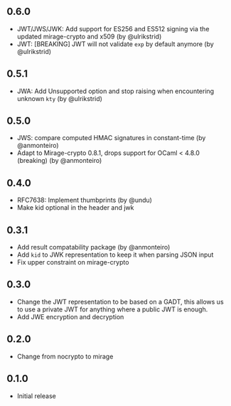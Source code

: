 0.6.0
--------------
- JWT/JWS/JWK: Add support for ES256 and ES512 signing via the updated mirage-crypto and x509 (by @ulrikstrid)
- JWT: [BREAKING] JWT will not validate `exp` by default anymore (by @ulrikstrid)

0.5.1
--------------
- JWA: Add Unsupported option and stop raising when encountering unknown `kty` (by @ulrikstrid)

0.5.0
--------------
- JWS: compare computed HMAC signatures in constant-time (by @anmonteiro)
- Adapt to Mirage-crypto 0.8.1, drops support for OCaml < 4.8.0 (breaking) (by @anmonteiro)

0.4.0
--------------
- RFC7638: Implement thumbprints (by @undu)
- Make kid optional in the header and jwk

0.3.1
--------------
- Add result compatability package (by @anmonteiro)
- Add `kid` to JWK representation to keep it when parsing JSON input
- Fix upper constraint on mirage-crypto

0.3.0
--------------
- Change the JWT representation to be based on a GADT, this allows us to use a private JWT for anything where a public JWT is enough.
- Add JWE encryption and decryption

0.2.0
--------------
- Change from nocrypto to mirage

0.1.0
--------------
- Initial release
